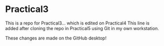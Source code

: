 # Practical3
This is a repo for Practical3... which is edited on Practical4
This line is added after cloning the repo in Practical5 using Git in my own workstation.

These changes are made on the GitHub desktop! 
